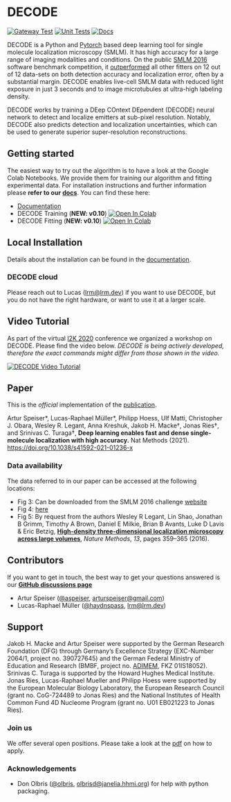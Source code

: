 # DECODE
[![Gateway Test](https://github.com/TuragaLab/DECODE/actions/workflows/test_gateway.yml/badge.svg)](https://github.com/TuragaLab/DECODE/actions/workflows/test_gateway.yml)
[![Unit Tests](https://github.com/TuragaLab/DECODE/actions/workflows/unit_tests.yml/badge.svg)](https://github.com/TuragaLab/DECODE/actions/workflows/unit_tests.yml)
[![Docs](https://readthedocs.org/projects/decode/badge/?version=master)](https://decode.readthedocs.io/en/master/?badge=master)

DECODE is a Python and [Pytorch](http://pytorch.org/) based deep learning tool for single molecule 
localization microscopy (SMLM). It has high accuracy for a large range of imaging modalities and 
conditions. 
On the public [SMLM 2016](http://bigwww.epfl.ch/smlm/challenge2016/) software benchmark competition,
it [outperformed](http://bigwww.epfl.ch/smlm/challenge2016/leaderboard.html) all other fitters on 
12 out of 12 data-sets on both detection accuracy and localization error, often by a 
substantial margin. DECODE enables live-cell SMLM data with reduced light exposure in just 3 
seconds and to image microtubules at ultra-high labeling density.

DECODE works by training a DEep COntext DEpendent (DECODE) neural network to detect and localize 
emitters at sub-pixel resolution. Notably, DECODE also predicts detection and localization 
uncertainties, which can be used to generate superior super-resolution reconstructions.

## Getting started

The easiest way to try out the algorithm is to have a look at the Google Colab Notebooks. 
We provide them for training our algorithm and fitting experimental data. For installation instructions and further 
information please **refer to our** [**docs**](https://decode.readthedocs.io).
You can find these here:

- [Documentation](https://decode.readthedocs.io)
- DECODE Training (**NEW: v0.10**) [![Open In Colab](https://colab.research.google.com/assets/colab-badge.svg)](https://colab.research.google.com/drive/1uQ7w1zaqpy9EIjUdaLyte99FJIhJ6N8E?usp=sharing)
- DECODE Fitting (**NEW: v0.10**) [![Open In Colab](https://colab.research.google.com/assets/colab-badge.svg)](https://colab.research.google.com/drive/1HAvJUL29vVuCHMZHMbU9jxd4fbLIPdhZ?usp=sharing)

## Local Installation

Details about the installation can be found in the [documentation](https://decode.readthedocs.io).

### DECODE cloud
Please reach out to Lucas (lrm@lrm.dev) if you want to use DECODE, but you do not have the right hardware, or
want to use it at a larger scale.

## Video Tutorial
As part of the virtual [I2K 2020](https://www.janelia.org/you-janelia/conferences/from-images-to-knowledge-with-imagej-friends) conference we organized a workshop on DECODE.
Please find the video below.
*DECODE is being actively developed, therefore the exact commands might differ from those shown in the video.*

[![DECODE Video Tutorial](https://img.youtube.com/vi/zoWsj3FCUJs/0.jpg)](https://www.youtube.com/watch?v=zoWsj3FCUJs)

## Paper
This is the *official* implementation of the [publication](https://rdcu.be/cw7uV).

Artur Speiser*, Lucas-Raphael Müller*, Philipp Hoess, Ulf Matti, Christopher J. Obara, Wesley R. Legant, Anna Kreshuk, Jakob H. Macke†, Jonas Ries†, and Srinivas C. Turaga†, **Deep learning enables fast and dense single-molecule localization with high accuracy.** Nat Methods (2021). https://doi.org/10.1038/s41592-021-01236-x

### Data availability
The data referred to in our paper can be accessed at the following locations:
- Fig 3: Can be downloaded from the SMLM 2016 challenge [website](http://bigwww.epfl.ch/smlm/challenge2016/)
- Fig 4: [here](https://oc.embl.de/index.php/s/SFM6Pc8RetX09pJ)
- Fig 5: By request from the authors Wesley R Legant, Lin Shao, Jonathan B Grimm, Timothy A Brown, Daniel E Milkie, Brian B Avants, Luke D Lavis & Eric Betzig, [**High-density three-dimensional localization microscopy across large volumes**](https://www.nature.com/articles/nmeth.3797), _Nature Methods_, *13*, pages 359–365 (2016).

## Contributors
If you want to get in touch, the best way to get your questions answered is our [**GitHub discussions page**](https://github.com/TuragaLab/DECODE/discussions)
- Artur Speiser ([@aspeiser](https://github.com/ASpeiser), arturspeiser@gmail.com)
- Lucas-Raphael Müller ([@haydnspass](https://github.com/Haydnspass), lrm@lrm.dev)

## Support

Jakob H. Macke and Artur Speiser were supported by the German Research Foundation (DFG) through Germany’s Excellence Strategy (EXC-Number 2064/1, project no. 390727645) and the German Federal Ministry of Education and Research (BMBF, project no. [ADIMEM](https://fit.uni-tuebingen.de/Project/Details?id=9199), FKZ 01IS18052). 
Srinivas C. Turaga is supported by the Howard Hughes Medical Institute. Jonas Ries, Lucas-Raphael Mueller and Philipp Hoess were supported by the European Molecular Biology Laboratory, the European Research Council (grant no. CoG-724489 to Jonas Ries) and the National Institutes of Health Common Fund 4D Nucleome Program (grant no. U01 EB021223 to Jonas Ries). 

### Join us
We offer several open positions. Please take a look at the [pdf](https://www.embl.de/download/ries/other/Simalesam_ad.pdf) on how to apply.

### Acknowledgements
- Don Olbris ([@olbris](https://github.com/olbris), olbrisd@janelia.hhmi.org) for help with python packaging.
